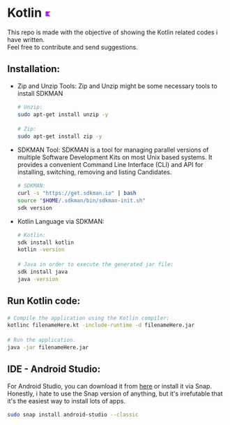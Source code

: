 # Kotlin <img src="https://github.com/devicons/devicon/blob/master/icons/kotlin/kotlin-original.svg"  width="3%" height="3%">
This repo is made with the objective of showing the Kotlin related codes i have written. \
Feel free to contribute and send suggestions.

## Installation:
* Zip and Unzip Tools: Zip and Unzip might be some necessary tools to install SDKMAN
	```bash
	# Unzip:
	sudo apt-get install unzip -y

	# Zip:
	sudo apt-get install zip -y
	```

* SDKMAN Tool: SDKMAN is a tool for managing parallel versions of multiple Software Development Kits on most Unix based systems. It provides a convenient Command Line Interface (CLI) and API for installing, switching, removing and listing Candidates.
  
	```bash
	# SDKMAN:
	curl -s "https://get.sdkman.io" | bash
	source "$HOME/.sdkman/bin/sdkman-init.sh"
	sdk version
	```
* Kotlin Language via SDKMAN:
	```bash
	# Kotlin:
	sdk install kotlin
	kotlin -version

	# Java in order to execute the generated jar file:
	sdk install java
	java -version
	```

## Run Kotlin code:
```bash
# Compile the application using the Kotlin compiler:
kotlinc filenameHere.kt -include-runtime -d filenameHere.jar

# Run the application.
java -jar filenameHere.jar
```

## IDE - Android Studio:
For Android Studio, you can download it from [here](https://developer.android.com/studio) or install it via Snap. \
Honestly, i hate to use the Snap version of anything, but it's irrefutable that it's the easiest way to install lots of apps.
```bash
sudo snap install android-studio --classic
```
